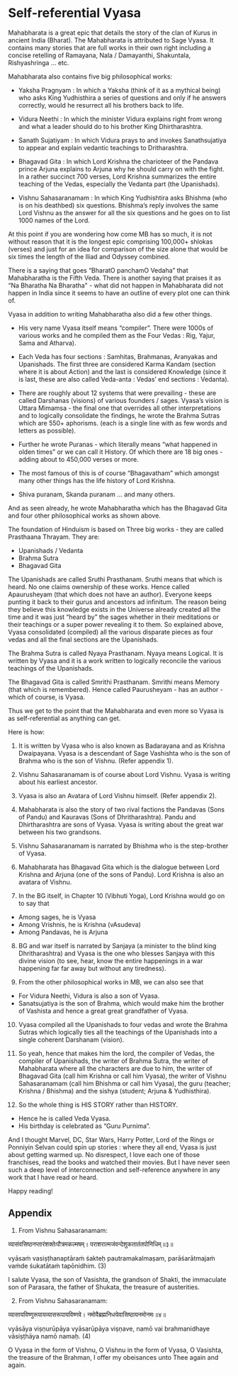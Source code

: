 # Self-referential Vyasa

<!-- Om Sri Gurubhyo Namaha! (Salutations to my Gurus).
Since they taught me all that I know and what I share here. -->

Mahabharata is a great epic that details the story of the clan of Kurus in ancient India (Bharat). The Mahabharata is attributed to Sage Vyasa. It contains many stories that are full works in their own right including a concise retelling of Ramayana, Nala / Damayanthi, Shakuntala, Rishyashringa ... etc. 

Mahabharata also contains five big philosophical works:

- Yaksha Pragnyam : In which a Yaksha (think of it as a mythical being) who asks King Yudhisthira a series of questions and only if he answers correctly, would he resurrect all his brothers back to life.

- Vidura Neethi : In which the minister Vidura explains right from wrong and what a leader should do to his brother King Dhirtharashtra.

- Sanath Sujatiyam : In which Vidura prays to and invokes Sanathsujatiya to appear and explain vedantic teachings to Dritharashtra.

- Bhagavad Gita : In which Lord Krishna the charioteer of the Pandava prince Arjuna explains to Arjuna why he should carry on with the fight. In a rather succinct 700 verses, Lord Krishna summarizes the entire teaching of the Vedas, especially the Vedanta part (the Upanishads).

- Vishnu Sahasaranamam : In which King Yudhishtira asks Bhishma (who is on his deathbed) six questions. Bhishma’s reply involves the same Lord Vishnu as the answer for all the six questions and he goes on to list 1000 names of the Lord.


At this point if you are wondering how come MB has so much, it is not without reason that it is the longest epic comprising 100,000+ shlokas (verses) and just for an idea for comparison of the size alone that would be six times the length of the Iliad and Odyssey combined. 

There is a saying that goes “BharatO panchamO Vedaha” that Mahabharatha is the Fifth Veda. There is another saying that praises it as “Na Bharatha Na Bharatha" - what did not happen in Mahabharata did not happen in India since it seems to have an outline of every plot one can think of.

Vyasa in addition to writing Mahabharatha also did a few other things.

- His very name Vyasa itself means “compiler”. There were 1000s of various works and he compiled them as the Four Vedas : Rig, Yajur, Sama and Atharva).

- Each Veda has four sections : Samhitas, Brahmanas, Aranyakas and Upanishads. The first three are considered Karma Kandam (section where it is about Action) and the last is considered Knowledge (since it is last, these are also called Veda-anta : Vedas’ end sections : Vedanta).

- There are roughly about 12 systems that were prevailing - these are called Darshanas (visions) of various founders / sages. Vyasa’s vision is Uttara Mimamsa - the final one that overrides all other interpretations and to logically consolidate the findings, he wrote the Brahma Sutras which are 550+ aphorisms. (each is a single line with as few words and letters as possible).

- Further he wrote Puranas - which literally means “what happened in olden times” or we can call it History. Of which there are 18 big ones - adding about to 450,000 verses or more.

- The most famous of this is of course “Bhagavatham” which amongst many other things has the life history of Lord Krishna.

- Shiva puranam, Skanda puranam … and many others.

And as seen already, he wrote Mahabharatha which has the Bhagavad Gita and four other philosophical works as shown above.

The foundation of Hinduism is based on Three big works - they are called Prasthaana Thrayam. They are:
- Upanishads / Vedanta
- Brahma Sutra
- Bhagavad Gita

The Upanishads are called Sruthi Prasthanam. Sruthi means that which is heard. No one claims ownership of these works. Hence called Apaurusheyam (that which does not have an author). Everyone keeps punting it back to their gurus and ancestors ad infinitum. The reason being they believe this knowledge exists in the Universe already created all the time and it was just “heard by” the sages whether in their meditations or their teachings or a super power revealing it to them. So explained above, Vyasa consolidated (compiled) all the various disparate pieces as four vedas and all the final sections are the Upanishads.

The Brahma Sutra is called Nyaya Prasthanam. Nyaya means Logical. It is written by Vyasa and it is a work written to logically reconcile the various teachings of the Upanishads.

The Bhagavad Gita is called Smrithi Prasthanam. Smrithi means Memory (that which is remembered). Hence called Paurusheyam - has an author - which of course, is Vyasa.

Thus we get to the point that the Mahabharata and even more so Vyasa is as self-referential as anything can get. 

Here is how:

1. It is written by Vyasa who is also known as Badarayana and as Krishna Dwaipayana. Vyasa is a descendant of Sage Vashishta who is the son of Brahma who is the son of Vishnu. (Refer appendix 1).


2. Vishnu Sahasaranamam is of course about Lord Vishnu. Vyasa is writing about his earliest ancestor.


3. Vyasa is also an Avatara of Lord Vishnu himself. (Refer appendix 2).


4. Mahabharata is also the story of two rival factions the Pandavas (Sons of Pandu) and Kauravas (Sons of Dhritharashtra). Pandu and Dhirtharashtra are sons of Vyasa. Vyasa is writing about the great war between his two grandsons.


5. Vishnu Sahasaranamam is narrated by Bhishma who is the step-brother of Vyasa.


6. Mahabharata has Bhagavad Gita which is the dialogue between Lord Krishna and Arjuna (one of the sons of Pandu). Lord Krishna is also an avatara of Vishnu.


7. In the BG itself, in Chapter 10 (Vibhuti Yoga), Lord Krishna would go on to say that
- Among sages, he is Vyasa
- Among Vrishnis, he is Krishna (vAsudeva)
- Among Pandavas, he is Arjuna


8. BG and war itself is narrated by Sanjaya (a minister to the blind king Dhritharashtra) and Vyasa is the one who blesses Sanjaya with this divine vision (to see, hear, know the entire happenings in a war happening far far away but without any tiredness).


9. From the other philosophical works in MB, we can also see that
- For Vidura Neethi, Vidura is also a son of Vyasa.
- Sanatsujatiya is the son of Brahma, which would make him the brother of Vashista and hence a great great grandfather of Vyasa.


10. Vyasa compiled all the Upanishads to four vedas and wrote the Brahma Sutras which logically ties all the teachings of the Upanishads into a single coherent Darshanam (vision).


11. So yeah, hence that makes him the lord, the compiler of Vedas, the compiler of Upanishads, the writer of Brahma Sutra, the writer of Mahabharata where all the characters are due to him, the writer of Bhagavad Gita (call him Krishna or call him Vyasa), the writer of Vishnu Sahasaranamam (call him Bhishma or call him Vyasa), the guru (teacher; Krishna / Bhishma) and the sishya (student; Arjuna & Yudhisthira).


12. So the whole thing is HIS STORY rather than HISTORY.
- Hence he is called Veda Vyasa.
- His birthday is celebrated as “Guru Purnima”.


And I thought Marvel, DC, Star Wars, Harry Potter, Lord of the Rings or Ponniyin Selvan could spin up stories : where they all end, Vyasa is just about getting warmed up. No disrespect, I love each one of those franchises, read the books and watched their movies. But I have never seen such a deep level of interconnection and self-reference anywhere in any work that I have read or heard.


Happy reading!


## Appendix

1. From Vishnu Sahasaranamam:

व्यासंवसिष्ठनप्तारंशक्तेःपौत्रमकल्मषम्।
पराशरात्मजंवन्देशुकतातंतपोनिधिम्॥३॥

vyāsaṁ vasiṣṭhanaptāraṁ śakteḥ pautramakalmaṣam,
parāśarātmajaṁ vaṁde śukatātaṁ tapōnidhim. (3)

I salute Vyasa, the son of Vasishta, the grandson of Shakti, the immaculate son of Parasara, the father of Shukata, the treasure of austerities.

2. From Vishnu Sahasaranamam:

व्यासायविष्णुरूपायव्यासरूपायविष्णवे।
नमोवैब्रह्मनिधयेवासिष्ठायनमोनमः॥४॥

vyāsāya viṣṇurūpāya vyāsarūpāya viṣṇave,
namō vai brahmanidhaye vāsiṣṭhāya namō namaḥ. (4)

O Vyasa in the form of Vishnu, O Vishnu in the form of Vyasa, O Vasishta, the treasure of the Brahman, I offer my obeisances unto Thee again and again.
